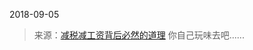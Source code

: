 2018-09-05

> 来源：[减税减工资背后必然的道理](http://mp.weixin.qq.com/s?__biz=MzU0MjYwNDU2Mw==&mid=2247484774&idx=1&sn=a4785c16278413a7cc1787a2508129de&chksm=fb19691acc6ee00c671294447b17acaa472e28ef3af337bce1abd7e352088e9fbd808ffb78d3&scene=27#wechat_redirect)
> 你自己玩味去吧......

